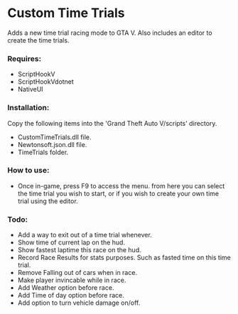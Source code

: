 # Custom Time Trials
Adds a new time trial racing mode to GTA V. Also includes an editor to create the time trials.

### Requires:

* ScriptHookV
* ScriptHookVdotnet
* NativeUI


### Installation:

Copy the following items into the 'Grand Theft Auto V/scripts' directory.
* CustomTimeTrials.dll file.
* Newtonsoft.json.dll file.
* TimeTrials folder.


### How to use:

* Once in-game, press F9 to access the menu. from here you can select the time trial you wish to start, or if you wish to create your own time trial using the editor.


### Todo:

* Add a way to exit out of a time trial whenever.
* Show time of current lap on the hud.
* Show fastest laptime this race on the hud.
* Record Race Results for stats purposes. Such as fasted time on this time trial.
* Remove Falling out of cars when in race.
* Make player invincable while in race.
* Add Weather option before race.
* Add Time of day option before race.
* Add option to turn vehicle damage on/off.